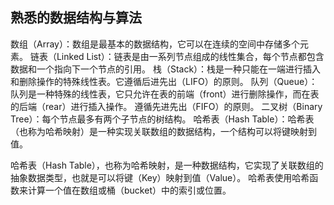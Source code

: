 ## 熟悉的数据结构与算法
数组（Array）：数组是最基本的数据结构，它可以在连续的空间中存储多个元素。
链表（Linked List）：链表是由一系列节点组成的线性集合，每个节点都包含数据和一个指向下一个节点的引用。
栈（Stack）：栈是一种只能在一端进行插入和删除操作的特殊线性表。它遵循后进先出（LIFO）的原则。
队列（Queue）：队列是一种特殊的线性表，它只允许在表的前端（front）进行删除操作，而在表的后端（rear）进行插入操作。
遵循先进先出（FIFO）的原则。
二叉树（Binary Tree）：每个节点最多有两个子节点的树结构。
哈希表（Hash Table）：哈希表（也称为哈希映射）是一种实现关联数组的数据结构，一个结构可以将键映射到值。

哈希表（Hash Table），也称为哈希映射，是一种数据结构，它实现了关联数组的抽象数据类型，也就是可以将键（Key）映射到值（Value）。
哈希表使用哈希函数来计算一个值在数组或桶（bucket）中的索引或位置。